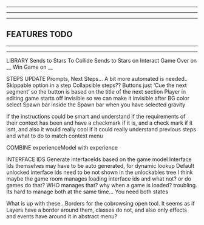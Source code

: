 --------------------------------------------------------------------------------------
--------------------------------------------------------------------------------------
--------------------------------------------------------------------------------------
FEATURES TODO
--------------------------------------------------------------------------------------
--------------------------------------------------------------------------------------
--------------------------------------------------------------------------------------

LIBRARY
  Sends to Stars To Collide
  Sends to Stars on Interact
  Game Over on __
  Win Game on __

STEPS UPDATE
  Prompts, Next Steps...
  A bit more automated is needed..
  Skippable option in a step
  Collapsible steps??
  Buttons just ‘Cue the next segment’ so the button is based on the title of the next section
  Player in editing game starts off invisible so we can make it invisible after BG color select
  Spawn bar inside the Spawn bar when you have selected gravity

If the instructions could be smart and understand if the requirements of their context has been and have a checkmark if it is, and a check mark if it isnt, and also it would really cool if it could really understand previous steps and what to do to match context menu

COMBINE experienceModel with experience

INTERFACE IDS
  Generate interfaceIds based on the game model
  Interface Ids themselves may have to be auto generated, for dynamic lookup
  Default unlocked interface ids need to be not shown in the unlockables tree
  I think maybe the game room manages loading interface ids and what not? or do games do that? WHO manages that? why when a game is loaded? troubling. Its hard to manage both at the same time... You need both states

  What is up with these...Borders for the cobrowsing open tool. It seems as if Layers have a border around them, classes do not, and also only effects and events have around it in abstract menu?

  